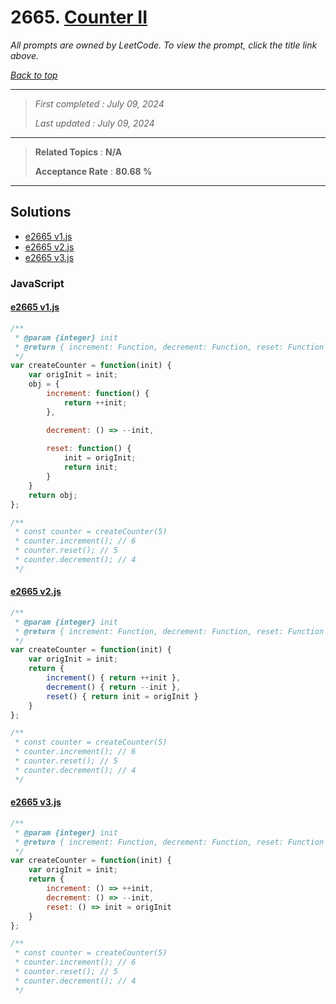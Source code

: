 # 2665. [Counter II](<https://leetcode.com/problems/counter-ii>)

*All prompts are owned by LeetCode. To view the prompt, click the title link above.*

*[Back to top](<../README.md>)*

------

> *First completed : July 09, 2024*
>
> *Last updated : July 09, 2024*

------

> **Related Topics** : **N/A**
>
> **Acceptance Rate** : **80.68 %**

------

## Solutions

- [e2665 v1.js](<../my-submissions/e2665 v1.js>)
- [e2665 v2.js](<../my-submissions/e2665 v2.js>)
- [e2665 v3.js](<../my-submissions/e2665 v3.js>)
### JavaScript
#### [e2665 v1.js](<../my-submissions/e2665 v1.js>)
```JavaScript
/**
 * @param {integer} init
 * @return { increment: Function, decrement: Function, reset: Function }
 */
var createCounter = function(init) {
    var origInit = init;
    obj = {
        increment: function() {
            return ++init;
        },

        decrement: () => --init,
        
        reset: function() {
            init = origInit;
            return init;
        }
    }
    return obj;
};

/**
 * const counter = createCounter(5)
 * counter.increment(); // 6
 * counter.reset(); // 5
 * counter.decrement(); // 4
 */
```

#### [e2665 v2.js](<../my-submissions/e2665 v2.js>)
```JavaScript
/**
 * @param {integer} init
 * @return { increment: Function, decrement: Function, reset: Function }
 */
var createCounter = function(init) {
    var origInit = init;
    return {
        increment() { return ++init },
        decrement() { return --init },
        reset() { return init = origInit }
    }
};

/**
 * const counter = createCounter(5)
 * counter.increment(); // 6
 * counter.reset(); // 5
 * counter.decrement(); // 4
 */
```

#### [e2665 v3.js](<../my-submissions/e2665 v3.js>)
```JavaScript
/**
 * @param {integer} init
 * @return { increment: Function, decrement: Function, reset: Function }
 */
var createCounter = function(init) {
    var origInit = init;
    return {
        increment: () => ++init,
        decrement: () => --init,
        reset: () => init = origInit
    }
};

/**
 * const counter = createCounter(5)
 * counter.increment(); // 6
 * counter.reset(); // 5
 * counter.decrement(); // 4
 */
```

